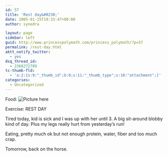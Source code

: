 ```yaml
---
id: 57
title: 'Rest day&#8230;'
date: 2005-01-15T19:33:47+00:00
author: synedra

layout: page
sidebar: left
guid: http://www.princesspolymath.com/princess_polymath/?p=57
permalink: /rest-day.html
aktt_notify_twitter:
  - yes
dsq_thread_id:
  - 2366272789
tc-thumb-fld:
  - 'a:2:{s:9:"_thumb_id";b:0;s:11:"_thumb_type";s:10:"attachment";}'
categories:
  - Uncategorized
---
```

Food: ![Picture here](http://fitness.domestigirl.com/images/stars_3_20.gif)
  
Exercise: REST DAY
  
Tired today, kid is sick and I was up with her until 3. A big sit-around blobby kind of day. Plus my legs really hurt from yesterday&#8217;s run!
  
Eating, pretty much ok but not enough protein, water, fiber and too much crap.
  
Tomorrow, back on the horse.